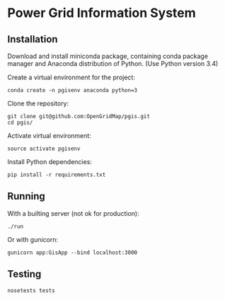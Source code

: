 Power Grid Information System
=========================

## Installation

Download and install miniconda package, containing conda package manager and Anaconda distribution of Python. (Use Python version 3.4)

Create a virtual environment for the project:

```
conda create -n pgisenv anaconda python=3
```

Clone the repository:

```
git clone git@github.com:OpenGridMap/pgis.git
cd pgis/
```

Activate virtual environment:

```
source activate pgisenv
```

Install Python dependencies:

```
pip install -r requirements.txt
```

## Running

With a builting server (not ok for production):

```
./run
```

Or with gunicorn:

```
gunicorn app:GisApp --bind localhost:3000
```

## Testing

```
nosetests tests
```
